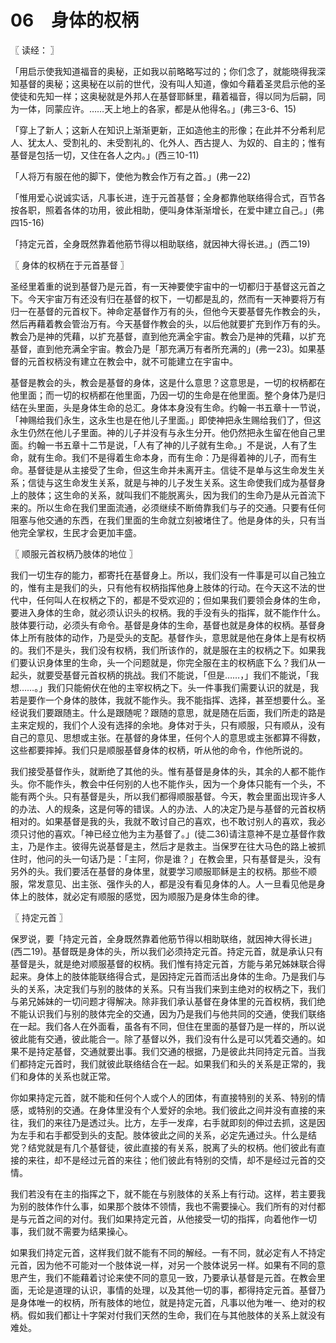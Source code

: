 # 06　身体的权柄



〖 读经： 〗

「用启示使我知道福音的奥秘，正如我以前略略写过的；你们念了，就能晓得我深知基督的奥秘；这奥秘在以前的世代，没有叫人知道，像如今藉着圣灵启示他的圣使徒和先知一样；这奥秘就是外邦人在基督耶稣里，藉着福音，得以同为后嗣，同为一体，同蒙应许。……天上地上的各家，都是从他得名。」(弗三3-6、15)

「穿上了新人；这新人在知识上渐渐更新，正如造他主的形像；在此并不分希利尼人、犹太人、受割礼的、未受割礼的、化外人、西古提人、为奴的、自主的；惟有基督是包括一切，又住在各人之内。」(西三10-11)

「人将万有服在他的脚下，使他为教会作万有之首。」(弗一22)

「惟用爱心说诚实话，凡事长进，连于元首基督；全身都靠他联络得合式，百节各按各职，照着各体的功用，彼此相助，便叫身体渐渐增长，在爱中建立自己。」(弗四15-16)

「持定元首，全身既然靠着他筋节得以相助联络，就因神大得长进。」(西二19)



〖 身体的权柄在于元首基督 〗

圣经里着重的说到基督乃是元首，有一天神要使宇宙中的一切都归于基督这元首之下。今天宇宙万有还没有归在基督的权下，一切都是乱的，然而有一天神要将万有归一在基督的元首权下。神命定基督作万有的头，但他今天要基督先作教会的头，然后再藉着教会管治万有。今天基督作教会的头，以后他就要扩充到作万有的头。教会乃是神的凭藉，以扩充基督，直到他充满全宇宙。教会乃是神的凭藉，以扩充基督，直到他充满全宇宙。教会乃是「那充满万有者所充满的」(弗一23)。如果基督的元首权柄没有建立在教会中，就不可能建立在宇宙中。

基督是教会的头，教会是基督的身体，这是什么意思？这意思是，一切的权柄都在他里面；而一切的权柄都在他里面，乃因一切的生命是在他里面。整个身体乃是归结在头里面，头是身体生命的总汇。身体本身没有生命。约翰一书五章十一节说，「神赐给我们永生，这永生也是在他儿子里面。」即使神把永生赐给我们了，但这永生仍然在他儿子里面。神的儿子并没有与永生分开。他仍然把永生留在他自己里面。约翰一书五章十二节是说，「人有了神的儿子就有生命。」不是说，人有了生命，就有生命。我们不是得着生命本身，而有生命：乃是得着神的儿子，而有生命。基督徒是从主接受了生命，但这生命并未离开主。信徒不是单与这生命发生关系；信徒与这生命发生关系，就是与神的儿子发生关系。这生命使我们成为基督身上的肢体；这生命的关系，就叫我们不能脱离头，因为我们的生命乃是从元首流下来的。所以生命在我们里面流通，必须继续不断倚靠我们与子的交通。只要有任何阻塞与他交通的东西，在我们里面的生命就立刻被堵住了。他是身体的头，只有当他完全掌权，生民才会更加丰盛。



〖 顺服元首权柄乃肢体的地位 〗

我们一切生存的能力，都寄托在基督身上。所以，我们没有一件事是可以自己独立的，惟有主是我们的头，只有他有权柄指挥他身上肢体的行动。在今天这不法的世代中，任何叫人在权柄之下的，都是不受欢迎的；但如果我们要领会身体的生命，要进入身体的生命，就必须认识头的权柄。我的手没有头的指挥，就不能作什么。肢体要行动，必须头有命令。基督是身体的生命，基督也就是身体的权柄。基督身体上所有肢体的动作，乃是受头的支配。基督作头，意思就是他在身体上是有权柄的。我们不是头，我们没有权柄，我们所该作的，就是服在主的权柄之下。如果我们要认识身体里的生命，头一个问题就是，你完全服在主的权柄底下么？我们从一起头，就要受基督元首权柄的挑战。我们不能说，「但是……，」我们不能说，「我想……。」我们只能俯伏在他的主宰权柄之下。头一件事我们需要认识的就是，我若是要作一个身体的肢体，我就不能作头。我不能指挥、选择，甚至想要什么。圣经说我们要跟随主。什么是跟随呢？跟随的意思，就是随在后面，我们所走的路是主来定规的，我们个人没有选择的余地。身体对于头，只有顺服，只有顺从，没有自己的意见、思想或主张。在基督的身体里，任何个人的意思或主张都算不得数，这些都要摔掉。我们只是顺服基督身体的权柄，听从他的命令，作他所说的。

我们接受基督作头，就断绝了其他的头。惟有基督是身体的头，其余的人都不能作头。你不能作头，教会中任何别的人也不能作头，因为一个身体只能有一个头，不能有两个头。只有基督是头，所以我们都得顺服基督。今天，教会里面出现许多人的办法、人的规条，这是何等的错误。人的办法、人的决定乃是与基督的元首权柄相对的。如果基督是我的头，我就不敢讨自己的喜欢，也不敢讨别人的喜欢，我必须只讨他的喜欢。「神已经立他为主为基督了。」(徒二36)请注意神不是立基督作救主，乃是作主。彼得先说基督是主，然后才是救主。当保罗在往大马色的路上被抓住时，他问的头一句话乃是：「主阿，你是谁？」在教会里，只有基督是头，没有另外的头。我们要活在基督的身体里，就要学习顺服耶稣是主的权柄。那些不顺服，常发意见、出主张、强作头的人，都是没有看见身体的人。人一旦看见他是身体上的肢体，就必定有顺服的感觉，因为顺服乃是身体生命的律。



〖 持定元首 〗

保罗说，要「持定元首，全身既然靠着他筋节得以相助联络，就因神大得长进」(西二19)。基督既是身体的头，所以我们必须持定元首。持定元首，就是承认只有基督是头，就是绝对顺服基督的权柄。我们惟有持定元首，方能与弟兄姊妹联合得起来。身体上的肢体能联络得合式，是因持定元首而活出身体的生命。乃是我们与头的关系，决定我们与别的肢体的关系。只有当我们来到主绝对的权柄之下，我们与弟兄姊妹的一切问题才得解决。除非我们承认基督在身体里的元首权柄，我们绝不能认识我们与别的肢体完全的交通，因为乃是我们与他共同的交通，使我们联络在一起。我们各人在外面看，虽各有不同，但住在里面的基督乃是一样的，所以说彼此能有交通，彼此能合一。除了基督以外，我们没有什么是可以凭着交通的。如果不是持定基督，交通就要出事。我们交通的根据，乃是彼此共同持定元首。当我们都持定元首时，我们就彼此联络结合在一起。如果我们和头的关系是正常的，我们和身体的关系也就正常。

你如果持定元首，就不能和任何个人或个人的团体，有直接特别的关系、特别的情感，或特别的交通。在身体里没有个人爱好的余地。我们彼此之间并没有直接的来往，我们的来往乃是透过头。比方，左手一发痒，右手就即刻的伸过去抓，这是因为左手和右手都受到头的支配。肢体彼此之间的关系，必定先通过头。什么是结党？结党就是有几个基督徒，彼此直接的有关系，脱离了头的权柄。他们彼此有直接的来往，却不是经过元首的来往；他们彼此有特别的交情，却不是经过元首的交情。

我们若没有在主的指挥之下，就不能在与别肢体的关系上有行动。这样，若主要我为别的肢体作什么事，如果那个肢体不领情，我也不需要操心。我们所有的对付都是与元首之间的对付。我们如果持定元首，从他接受一切的指挥，向着他作一切事，我们就不需要为结果操心。

如果我们持定元首，这样我们就不能有不同的解经。一有不同，就必定有人不持定元首，因为他不可能对一个肢体说一样，对另一个肢体说另一样。如果有不同的意思产生，我们不能藉着讨论来使不同的意见一致，乃要承认基督是元首。在教会里面，无论是道理的认识，事情的处理，以及其他一切的事，都得持定元首。基督乃是身体唯一的权柄，所有肢体的地位，就是持定元首，凡事以他为唯一、绝对的权柄。假如我们都让十字架对付我们天然的生命，我们在与其他肢体的关系上就没有难处。


